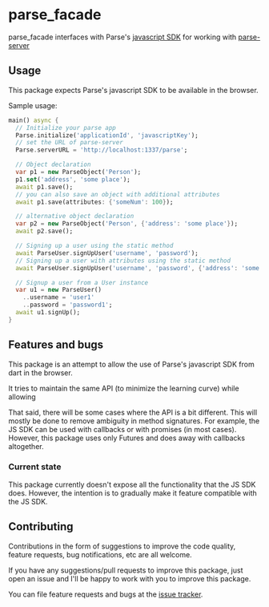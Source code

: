 # parse_facade

parse_facade interfaces with Parse's [javascript SDK][parse-js-sdk] for working with [parse-server][parse-server]

## Usage

This package expects Parse's javascript SDK to be available in the browser.

Sample usage:

```dart
main() async {
  // Initialize your parse app
  Parse.initialize('applicationId', 'javascriptKey');
  // set the URL of parse-server
  Parse.serverURL = 'http://localhost:1337/parse';

  // Object declaration
  var p1 = new ParseObject('Person');
  p1.set('address', 'some place');
  await p1.save();
  // you can also save an object with additional attributes
  await p1.save(attributes: {'someNum': 100});

  // alternative object declaration
  var p2 = new ParseObject('Person', {'address': 'some place'});
  await p2.save();

  // Signing up a user using the static method
  await ParseUser.signUpUser('username', 'password');
  // Signing up a user with attributes using the static method
  await ParseUser.signUpUser('username', 'password', {'address': 'some place'});

  // Signup a user from a User instance
  var u1 = new ParseUser()
    ..username = 'user1'
    ..password = 'password1';
  await u1.signUp();
}
```

## Features and bugs

This package is an attempt to allow the use of Parse's javascript SDK from dart in the browser. 

It tries to maintain the same API (to minimize the learning curve) while allowing  

That said, there will be some cases where the API is a bit different. This will mostly be done to remove ambiguity in method signatures. For example, the JS SDK can be used with callbacks or with promises (in most cases). However, this package uses only Futures and does away with callbacks altogether.

### Current state

This package currently doesn't expose all the functionality that the JS SDK does. However, the intention is to gradually make it feature compatible with the JS SDK.

## Contributing

Contributions in the form of suggestions to improve the code quality, feature requests, bug notifications, etc are all welcome.

If you have any suggestions/pull requests to improve this package, just open an issue and I'll be happy to work with you to improve this package.

You can file feature requests and bugs at the [issue tracker][tracker].

[tracker]: https://github.com/kulshekhar/parse-facade/issues
[parse-server]: https://github.com/ParsePlatform/parse-server
[parse-js-sdk]: https://github.com/ParsePlatform/Parse-SDK-JS
